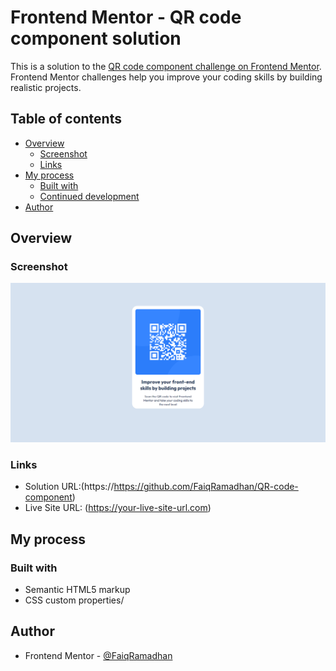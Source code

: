 # Frontend Mentor - QR code component solution

This is a solution to the [QR code component challenge on Frontend Mentor](https://www.frontendmentor.io/challenges/qr-code-component-iux_sIO_H). Frontend Mentor challenges help you improve your coding skills by building realistic projects. 

## Table of contents

- [Overview](#overview)
  - [Screenshot](#screenshot)
  - [Links](#links)
- [My process](#my-process)
  - [Built with](#built-with)
  - [Continued development](#continued-development)
- [Author](#author)


## Overview

### Screenshot

![](./Screenshot.png)


### Links

- Solution URL:(https://https://github.com/FaiqRamadhan/QR-code-component)
- Live Site URL: (https://your-live-site-url.com)

## My process

### Built with

- Semantic HTML5 markup
- CSS custom properties/

## Author

- Frontend Mentor - [@FaiqRamadhan](https://www.frontendmentor.io/profile/FaiqRamadhan)


